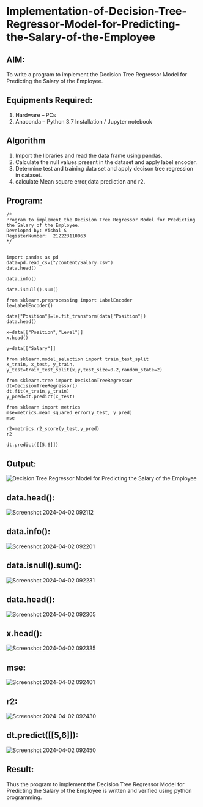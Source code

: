 # Implementation-of-Decision-Tree-Regressor-Model-for-Predicting-the-Salary-of-the-Employee

## AIM:
To write a program to implement the Decision Tree Regressor Model for Predicting the Salary of the Employee.

## Equipments Required:
1. Hardware – PCs
2. Anaconda – Python 3.7 Installation / Jupyter notebook

## Algorithm
1. Import the libraries and read the data frame using pandas.
2. Calculate the null values present in the dataset and apply label encoder.
3. Determine test and training data set and apply decison tree regression in dataset.
4. calculate Mean square error,data prediction and r2. 

## Program:
```
/*
Program to implement the Decision Tree Regressor Model for Predicting the Salary of the Employee.
Developed by: Vishal S
RegisterNumber:  212223110063
*/


import pandas as pd
data=pd.read_csv("/content/Salary.csv")
data.head()

data.info()

data.isnull().sum()

from sklearn.preprocessing import LabelEncoder
le=LabelEncoder()

data["Position"]=le.fit_transform(data["Position"])
data.head()

x=data[["Position","Level"]]
x.head()

y=data[["Salary"]]

from sklearn.model_selection import train_test_split
x_train, x_test, y_train, y_test=train_test_split(x,y,test_size=0.2,random_state=2)

from sklearn.tree import DecisionTreeRegressor
dt=DecisionTreeRegressor()
dt.fit(x_train,y_train)
y_pred=dt.predict(x_test)

from sklearn import metrics
mse=metrics.mean_squared_error(y_test, y_pred)
mse

r2=metrics.r2_score(y_test,y_pred)
r2

dt.predict([[5,6]])
```

## Output:
![Decision Tree Regressor Model for Predicting the Salary of the Employee](sam.png)
## data.head():
![Screenshot 2024-04-02 092112](https://github.com/vishal23000591/Implementation-of-Decision-Tree-Regressor-Model-for-Predicting-the-Salary-of-the-Employee/assets/147139719/57012603-b542-4cee-9ecf-aaf749ee1638)
## data.info():
![Screenshot 2024-04-02 092201](https://github.com/vishal23000591/Implementation-of-Decision-Tree-Regressor-Model-for-Predicting-the-Salary-of-the-Employee/assets/147139719/0e5d079f-691c-4ebf-ac43-687269aae3ff)
## data.isnull().sum():
![Screenshot 2024-04-02 092231](https://github.com/vishal23000591/Implementation-of-Decision-Tree-Regressor-Model-for-Predicting-the-Salary-of-the-Employee/assets/147139719/d3d2b7a6-17e9-479b-b061-a518b6466b9d)
## data.head():
![Screenshot 2024-04-02 092305](https://github.com/vishal23000591/Implementation-of-Decision-Tree-Regressor-Model-for-Predicting-the-Salary-of-the-Employee/assets/147139719/7d37b16e-1b84-41e6-aa04-a19ab27a1c67)
## x.head():
![Screenshot 2024-04-02 092335](https://github.com/vishal23000591/Implementation-of-Decision-Tree-Regressor-Model-for-Predicting-the-Salary-of-the-Employee/assets/147139719/cf433ab7-28c3-4f09-b297-067fafb117dc)
## mse:
![Screenshot 2024-04-02 092401](https://github.com/vishal23000591/Implementation-of-Decision-Tree-Regressor-Model-for-Predicting-the-Salary-of-the-Employee/assets/147139719/5df6bedb-f201-40d1-a5cf-6b50db321a4e)
## r2:
![Screenshot 2024-04-02 092430](https://github.com/vishal23000591/Implementation-of-Decision-Tree-Regressor-Model-for-Predicting-the-Salary-of-the-Employee/assets/147139719/da02cb93-f8c5-4307-9ed1-fec0f79f313e)
## dt.predict([[5,6]]):
![Screenshot 2024-04-02 092450](https://github.com/vishal23000591/Implementation-of-Decision-Tree-Regressor-Model-for-Predicting-the-Salary-of-the-Employee/assets/147139719/4a4cddb9-574c-4959-9c28-339d8ef660c1)


## Result:
Thus the program to implement the Decision Tree Regressor Model for Predicting the Salary of the Employee is written and verified using python programming.
